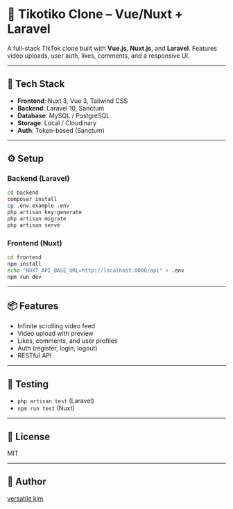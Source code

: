 # 🎥 Tikotiko Clone – Vue/Nuxt + Laravel

A full-stack TikTok clone built with **Vue.js**, **Nuxt.js**, and **Laravel**. Features video uploads, user auth, likes, comments, and a responsive UI.

---

## 🚀 Tech Stack

- **Frontend**: Nuxt 3, Vue 3, Tailwind CSS
- **Backend**: Laravel 10, Sanctum
- **Database**: MySQL / PostgreSQL
- **Storage**: Local / Cloudinary
- **Auth**: Token-based (Sanctum)

---

## ⚙️ Setup

### Backend (Laravel)

```bash
cd backend
composer install
cp .env.example .env
php artisan key:generate
php artisan migrate
php artisan serve

```

### Frontend (Nuxt)

```bash
cd frontend
npm install
echo "NUXT_API_BASE_URL=http://localhost:8000/api" > .env
npm run dev

```

---

## 📦 Features

- Infinite scrolling video feed
- Video upload with preview
- Likes, comments, and user profiles
- Auth (register, login, logout)
- RESTful API

---

## 🧪 Testing

- `php artisan test` (Laravel)
- `npm run test` (Nuxt)

---

## 📄 License

MIT

---

## 👤 Author

[versatile kim](https://github.com/ManU4kym)
